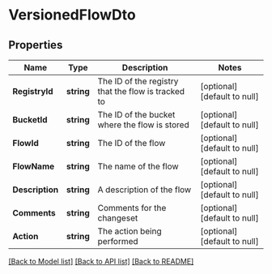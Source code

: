 # VersionedFlowDto

## Properties
Name | Type | Description | Notes
------------ | ------------- | ------------- | -------------
**RegistryId** | **string** | The ID of the registry that the flow is tracked to | [optional] [default to null]
**BucketId** | **string** | The ID of the bucket where the flow is stored | [optional] [default to null]
**FlowId** | **string** | The ID of the flow | [optional] [default to null]
**FlowName** | **string** | The name of the flow | [optional] [default to null]
**Description** | **string** | A description of the flow | [optional] [default to null]
**Comments** | **string** | Comments for the changeset | [optional] [default to null]
**Action** | **string** | The action being performed | [optional] [default to null]

[[Back to Model list]](../pkg/nifi/README.md#documentation-for-models) [[Back to API list]](../pkg/nifi/README.md#documentation-for-api-endpoints) [[Back to README]](../pkg/nifi/README.md)


